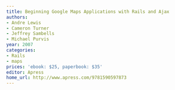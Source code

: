 ```yaml
---
title: Beginning Google Maps Applications with Rails and Ajax
authors:
- Andre Lewis
- Cameron Turner
- Jeffrey Sambells
- Michael Purvis
year: 2007
categories:
- Rails
- maps
prices: 'ebook: $25, paperbook: $35'
editor: Apress
home_url: http://www.apress.com/9781590597873
---
```

